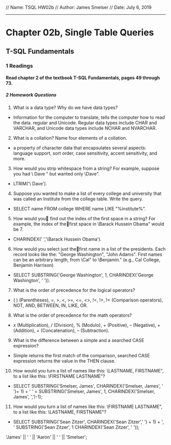 // Name: TSQL HW02b
// Author: James Smelser
// Date: July 6, 2019

-------------------------------------
# Chapter 02b, Single Table Queries
## T-SQL Fundamentals
### 1 Readings
#### Read chapter 2 of the textbook T-SQL Fundamentals, pages 49 through 73.
##### 2 Homework Questions
1. What is a data type? Why do we have data types?
- Information for the computer to translate, tells the computer how to read the data. regular and Unicode. Regular data types include CHAR and VARCHAR, and Unicode data types include NCHAR and NVARCHAR.
2. What is a collation? Name four elements of a collation.
- a property of character data that encapsulates several aspects: language support, sort order, case sensitivity, accent sensitivity, and more.
3. How would you strip whitespace from a string? For example, suppose you had \ Dave " but wanted only \Dave".
- LTRIM('\ Dave').
4. Suppose you wanted to make a list of every college and university that was called an Institute from the college table. Write the query.
- SELECT name FROM college WHERE name LIKE "%institute%".
5. How would you find out the index of the first space in a string? For example, the index of thefirst space in \Barack Hussein Obama" would be 7.
- CHARINDEX(' ','\Barack Hussein Obama').
6. How would you select just thefirst name in a list of the presidents. Each record looks like the: "George Washington", "John Adams". First names can be an arbitrary length, from \Cal" to \Benjamin." (e.g.,
Cal College, Benjamin Harrison)
- SELECT SUBSTRING('George Washington', 1, CHARINDEX('George Washington', ' ')).
7. What is the order of precedence for the logical operators?
- ( ) (Parentheses), =, >, <, >=, <=, <>, !=, !>, !< (Comparison operators), NOT, AND, BETWEEN, IN, LIKE, OR.
8. What is the order of precedence for the math operators?
- x (Multiplication), / (Division), % (Modulo), + (Positive), – (Negative), + (Addition), + (Concatenation), – (Subtraction).
9. What is the difference between a simple and a searched CASE expression?
- Simple returns the first match of the comparison, searched CASE expression returns the value in the THEN clause.
10. How would you turn a list of names like this: \LASTNAME, FIRSTNAME", to a list like this: \FIRSTNAME LASTNAME"?
- SELECT SUBSTRING('Smelser, James', CHARINDEX('Smelser, James', ' ')+ 1) + ' ' + SUBSTRING('Smelser, James', 1, CHARINDEX('Smelser, James', ',')-1);
11. How would you turn a list of names like this: \FIRSTNAME LASTNAME", to a list like this: \LASTNAME, FIRSTNAME"?
- SELECT SUBSTRING('Sean Zitzer', CHARINDEX('Sean Zitzer',' ') + 1) + ', ' SUBSTRING('Sean Zitzer', 1 CHARINDEX('Sean Zitzer', ' '));

'James' || '
' || 'Aaron' || '
' || 'Smelser';
